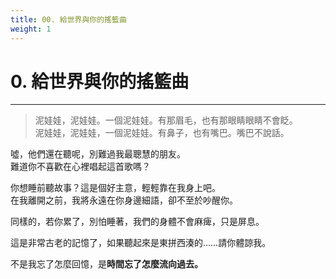 ```yaml
---
title: 00. 給世界與你的搖籃曲
weight: 1
---
```


# 0. 給世界與你的搖籃曲
---
>泥娃娃，泥娃娃。一個泥娃娃。有那眉毛，也有那眼睛眼睛不會眨。  
>泥娃娃，泥娃娃，一個泥娃娃。有鼻子，也有嘴巴。嘴巴不說話。

噓，他們還在聽呢，別難過我最聰慧的朋友。  
難道你不喜歡在心裡唱起這首歌嗎？

你想睡前聽故事？這是個好主意，輕輕靠在我身上吧。  
在我離開之前，我將永遠在你身邊細語，卻不至於吵醒你。

同樣的，若你累了，別怕睡著，我們的身體不會麻痺，只是屏息。

這是非常古老的記憶了，如果聽起來是東拼西湊的……請你體諒我。

不是我忘了怎麼回憶，是**時間忘了怎麼流向過去。**
